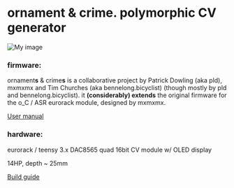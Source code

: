 ornament & crime. polymorphic CV generator
===

![My image](https://farm1.staticflickr.com/676/20090774694_b56e557693_b.jpg)


### firmware:

ornament**s** & crime**s** is a collaborative project by Patrick Dowling (aka pld), mxmxmx and Tim Churches (aka bennelong.bicyclist) (though mostly by pld and bennelong.bicyclist). it **(considerably) extends** the original firmware for the o_C / ASR eurorack module, designed by mxmxmx.

[User manual](/manual/)

### hardware:

eurorack / teensy 3.x DAC8565 quad 16bit CV module w/ OLED display

14HP, depth ~ 25mm

[Build guide](/build-it/)


